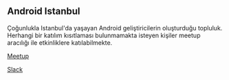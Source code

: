 
## Android Istanbul

Çoğunlukla Istanbul'da yaşayan Android geliştiricilerin oluşturduğu topluluk. Herhangi bir katılım kısıtlaması bulunmamakta isteyen kişiler meetup aracılığı ile etkinliklere katılabilmekte.

[Meetup](https://www.meetup.com/tr-TR/Android-Istanbul-Meetup/)

[Slack](http://androidistanbul.herokuapp.com/)
